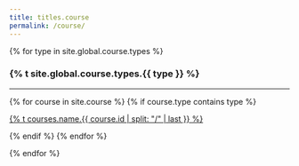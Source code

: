```yaml
---
title: titles.course
permalink: /course/
---
```


{% for type in site.global.course.types %}

<div class="pos_header">
  <h3>{% t site.global.course.types.{{ type }} %}</h3>
</div>
<hr>
<div class="content list people">
  {% for course in site.course %}
    {% if course.type contains type %}
      <div class="list-item-course">
        <p class="list-post-title">
          <a class="name" href="{{ site.baseurl }}{{ course.url }}">{% t courses.name.{{ course.id | split: "/" | last }} %}</a>
        </p>
      </div>    
    {% endif %}
  {% endfor %}
</div>

{% endfor %}
